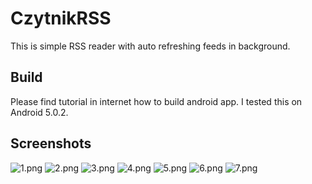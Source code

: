 # CzytnikRSS
This is simple RSS reader with auto refreshing feeds in background.

## Build
Please find tutorial in internet how to build android app. I tested this on Android 5.0.2.

## Screenshots
![1.png](/screenshots/1.png?raw=true)
![2.png](/screenshots/2.png?raw=true)
![3.png](/screenshots/3.png?raw=true)
![4.png](/screenshots/4.png?raw=true)
![5.png](/screenshots/5.png?raw=true)
![6.png](/screenshots/6.png?raw=true)
![7.png](/screenshots/7.png?raw=true)
